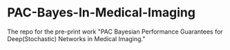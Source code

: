 # PAC-Bayes-In-Medical-Imaging
The repo for the pre-print work "PAC Bayesian Performance Guarantees for Deep(Stochastic) Networks in Medical Imaging."
